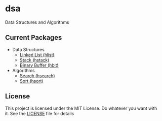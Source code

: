 # dsa
Data Structures and Algorithms


## Current Packages #
* Data Structures
	* [Linked List (hlist)](https://godoc.org/github.com/snhilde/dsa/data_structures/hlist)
	* [Stack (hstack)](https://godoc.org/github.com/snhilde/dsa/data_structures/hstack)
	* [Binary Buffer (hbit)](https://godoc.org/github.com/snhilde/dsa/data_structures/hbit)
* Algorithms
	* [Search (hsearch)](https://godoc.org/github.com/snhilde/dsa/algorithms/hsearch)
	* [Sort (hsort)](https://godoc.org/github.com/snhilde/dsa/algorithms/hsort)


## License ##
This project is licensed under the MIT License. Do whatever you want with it.
See the [LICENSE](LICENSE) file for details
